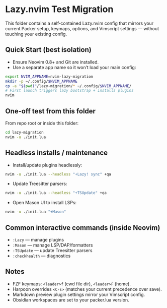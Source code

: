 # Lazy.nvim Test Migration

This folder contains a self‑contained Lazy.nvim config that mirrors your current Packer setup, keymaps, options, and Vimscript settings — without touching your existing config.

## Quick Start (best isolation)

- Ensure Neovim 0.8+ and Git are installed.
- Use a separate app name so it won’t load your main config:

```bash
export NVIM_APPNAME=nvim-lazy-migration
mkdir -p ~/.config/$NVIM_APPNAME
cp -a "$(pwd)"/lazy-migration/* ~/.config/$NVIM_APPNAME/
# First launch triggers lazy bootstrap + installs plugins
nvim
```

## One-off test from this folder

From repo root or inside this folder:

```bash
cd lazy-migration
nvim -u ./init.lua
```

## Headless installs / maintenance

- Install/update plugins headlessly:
```bash
nvim -u ./init.lua --headless "+Lazy! sync" +qa
```
- Update Treesitter parsers:
```bash
nvim -u ./init.lua --headless "+TSUpdate" +qa
```
- Open Mason UI to install LSPs:
```bash
nvim -u ./init.lua "+Mason"
```

## Common interactive commands (inside Neovim)

- `:Lazy` — manage plugins
- `:Mason` — manage LSP/DAP/formatters
- `:TSUpdate` — update Treesitter parsers
- `:checkhealth` — diagnostics

## Notes

- FZF keymaps: `<leader>f` (cwd file dir), `<leader>F` (home).
- Harpoon overrides `<C-s>` (matches your current precedence over save).
- Markdown preview plugin settings mirror your Vimscript config.
- Obsidian workspaces are set to your packer.lua version.

